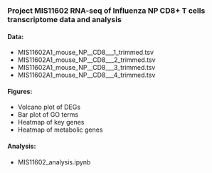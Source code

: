 ### Project MIS11602 RNA-seq of Influenza NP CD8+ T cells transcriptome data and analysis

#### Data: 
- MIS11602A1_mouse_NP__CD8___1_trimmed.tsv
- MIS11602A1_mouse_NP__CD8___2_trimmed.tsv
- MIS11602A1_mouse_NP__CD8___3_trimmed.tsv
- MIS11602A1_mouse_NP__CD8___4_trimmed.tsv

#### Figures: 
- Volcano plot of DEGs
- Bar plot of GO terms
- Heatmap of key genes 
- Heatmap of metabolic genes 

#### Analysis:
- MIS11602_analysis.ipynb


